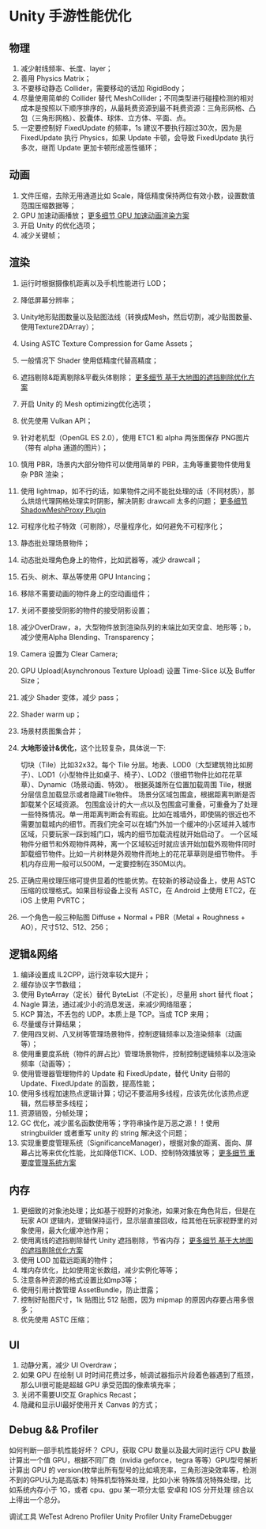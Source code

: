 # Unity 手游性能优化

## 物理

1. 减少射线频率、长度、layer；
2. 善用 Physics Matrix；
3. 不要移动静态 Collider，需要移动的话加 RigidBody；
4. 尽量使用简单的 Collider 替代 MeshCollider；不同类型进行碰撞检测的相对成本是按照以下顺序排序的，从最耗费资源到最不耗费资源：三角形网格、凸包（三角形网格）、胶囊体、球体、立方体、平面、点。
5. 一定要控制好 FixedUpdate 的频率，1s 建议不要执行超过30次，因为是 FixedUpdate 执行 Physics，如果 Update 卡顿，会导致 FixedUpdate 执行多次，继而 Update 更加卡顿形成恶性循环；

## 动画

1. 文件压缩，去除无用通道比如 Scale，降低精度保持两位有效小数，设置数值范围压缩数据等；
2. GPU 加速动画播放； [更多细节 GPU 加速动画渲染方案](https://nashnie.github.io/rendering/2018/11/19/gpu-animator.html)
3. 开启 Unity 的优化选项；
4. 减少关键帧；

## 渲染

1. 运行时根据摄像机距离以及手机性能进行 LOD；

2. 降低屏幕分辨率；

3. Unity地形贴图数量以及贴图法线（转换成Mesh，然后切割，减少贴图数量、使用Texture2DArray）；

4. Using ASTC Texture Compression for Game Assets；

5. 一般情况下 Shader 使用低精度代替高精度；

6. 遮挡剔除&距离剔除&平截头体剔除； [更多细节 基于大地图的遮挡剔除优化方案](https://nashnie.github.io/none/2018/11/01/bigworld-occlusionculling.html)

7. 开启 Unity 的 Mesh optimizing优化选项；

8. 优先使用 Vulkan API；

9. 针对老机型（OpenGL ES 2.0），使用 ETC1 和 alpha 两张图保存 PNG图片（带有 alpha 通道的图片）；

10. 慎用 PBR，场景内大部分物件可以使用简单的 PBR，主角等重要物件使用复杂 PBR 渲染；

11. 使用 lightmap，如不行的话，如果物件之间不能批处理的话（不同材质），那么烘焙代理网格处理实时阴影，解决阴影 drawcall 太多的问题； [更多细节 ShadowMeshProxy Plugin](https://github.com/nashnie/ShadowMeshProxyPlugin)

12. 可程序化粒子特效（可剔除），尽量程序化，如何避免不可程序化；

13. 静态批处理场景物件；

14. 动态批处理角色身上的物件，比如武器等，减少 drawcall；

15. 石头、树木、草丛等使用 GPU Intancing；

16. 移除不需要动画的物件身上的空动画组件；

17. 关闭不要接受阴影的物件的接受阴影设置；

18. 减少OverDraw，a，大型物件放到渲染队列的末端比如天空盒、地形等；b，减少使用Alpha Blending、Transparency；

19. Camera 设置为 Clear Camera;

20. GPU Upload(Asynchronous Texture Upload) 设置 Time-Slice 以及 Buffer Size；

21. 减少 Shader 变体，减少 pass；

22. Shader warm up；

23. 场景材质图集合并；

24. **大地形设计&优化**，这个比较复杂，具体说一下:

    切块（Tile）比如32x32。每个 Tile 分层。地表、LOD0（大型建筑物比如房子）、LOD1（小型物件比如桌子、椅子）、LOD2（很细节物件比如花花草草）、Dynamic（场景动画、特效）。
    根据英雄所在位置加载周围 Tile，根据分层信息加载显示或者隐藏Tile物件。
    场景分区域包围盒，根据距离判断是否卸载某个区域资源。
    包围盒设计的大一点以及包围盒可重叠，可重叠为了处理一些特殊情况。单一用距离判断会有瑕疵。比如在城墙外，即使隔的很近也不需要加载城内的细节。而我们完全可以在城门外加一个缓冲的小区域并入城市区域，只要玩家一踩到城门口，城内的细节加载流程就开始启动了。
    一个区域物件分细节和外观物件两种，离一个区域较近时就应该开始加载外观物件同时卸载细节物件。比如一片树林是外观物件而地上的花花草草则是细节物件。
    手机内存应用一般可以500M，一定要控制在350M以内。

25. 正确应用纹理压缩可提供显着的性能优势。在较新的移动设备上，使用 ASTC 压缩的纹理格式。如果目标设备上没有 ASTC，在 Android 上使用 ETC2，在 iOS 上使用 PVRTC；

26. 一个角色一般三种贴图 Diffuse + Normal + PBR（Metal + Roughness + AO），尺寸512、512、256；

## 逻辑&网络

1. 编译设置成 IL2CPP，运行效率较大提升；
2. 缓存协议字节数组；
3. 使用 ByteArray（定长）替代 ByteList（不定长），尽量用 short 替代 float；
4. Nagle 算法，通过减少小的消息发送，来减少网络阻塞；
5. KCP 算法，不丢包的 UDP。本质上是 TCP。当成 TCP 来用；
6. 尽量缓存计算结果；
7. 使用四叉树、八叉树等管理场景物件，控制逻辑频率以及渲染频率（动画等）；
8. 使用重要度系统（物件的屏占比）管理场景物件，控制控制逻辑频率以及渲染频率（动画等）；
9. 使用管理器管理物件的 Update 和 FixedUpdate，替代 Unity 自带的 Update、FixedUpdate 的函数，提高性能；
10. 使用多线程加速热点逻辑计算；切记不要滥用多线程，应该先优化该热点逻辑，然后移至多线程；
11. 资源销毁，分帧处理；
12. GC 优化，减少匿名函数使用等；字符串操作是万恶之源！！使用 stringbuilder 或者重写 unity 的 string 解决这个问题；
13. 实现重要度管理系统（SignificanceManager），根据对象的距离、面向、屏幕占比等来优化性能，比如降低TICK、LOD、控制特效播放等； [更多细节 重要度管理系统方案](https://github.com/nashnie/SignificanceManager)

## 内存

1. 更细致的对象池处理；比如基于视野的对象池，如果对象在角色背后，但是在玩家 AOI 逻辑内，逻辑保持运行，显示层直接回收，给其他在玩家视野里的对象使用，最大化缓冲池作用；
2. 使用离线的遮挡剔除替代 Unity 遮挡剔除，节省内存； [更多细节 基于大地图的遮挡剔除优化方案](https://nashnie.github.io/none/2018/11/01/bigworld-occlusionculling.html)
3. 使用 LOD 加载远距离的物件；
4. 堆内存优化，比如使用定长数组，减少实例化等等；
5. 注意各种资源的格式设置比如mp3等；
6. 使用引用计数管理 AssetBundle，防止泄露；
7. 控制好贴图尺寸，1k 贴图比 512 贴图，因为 mipmap 的原因内存要占用多很多；
8. 优先使用 ASTC 压缩；

## UI

1. 动静分离，减少 UI Overdraw；
2. 如果 GPU 在绘制 UI 时时间花费过多，帧调试器指示片段着色器遇到了瓶颈，那么UI很可能是超越 GPU 承受范围的像素填充率；
3. 关闭不需要UI交互 Graphics Recast；
4. 隐藏和显示UI最好使用开关 Canvas 的方式；

## Debug && Profiler

如何判断一部手机性能好坏？
CPU，获取 CPU 数量以及最大同时运行 CPU 数量计算出一个值
GPU，根据不同厂商（nvidia geforce，tegra 等等）GPU型号解析计算出 GPU 的 version(枚举出所有型号的比如填充率，三角形渲染效率等，检测不到的GPU认为是高版本)
特殊机型特殊处理，比如小米
特殊情况特殊处理，比如系统内存小于 1G，或者 cpu、gpu 某一项分太低
安卓和 IOS 分开处理
综合以上得出一个总分。

调试工具
WeTest
Adreno Profiler
Unity Profiler
Unity FrameDebugger